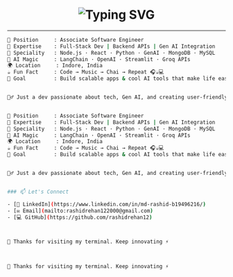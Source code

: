 <h1 align="center">
  <img src="https://readme-typing-svg.herokuapp.com?font=Fira+Code&weight=700&size=30&pause=800&color=FF5733&background=00000000&center=true&vCenter=true&width=1200&lines=%F0%9F%91%8B+Hey+there%2C+I'm+Md+Rashid!;💼+Software+Engineer+%7C+Gen+AI+Innovator+%F0%9F%A4%96+%7C+Tech+Explorer+%F0%9F%9A%80;🧠+Creative+Thinker+%7C+Code+Magician+%E2%9A%A1%EF%B8%8F+%7C+Debugger+%F0%9F%94%A5;🛠️+JS+%7C+⚛️+React+%7C+Node+%7C+🐍+Python+%7C+LLMs+%F0%9F%A7%A0;+Bug+Fixer+%F0%9F%90%9B+%7C+Problem+Crusher+%F0%9F%92%A1;📘+Knowledge+Sharer+%7C+💡+Curious+Mind+%7C+🚧+Vision+Architect;🌟+From+Concepts+to+Code+%E2%9C%A8+%7C+Let%E2%80%99s+Build+Tomorrow+Together+%F0%9F%8C%9F" alt="Typing SVG" />
</h1>


---

```bash
💼 Position     : Associate Software Engineer  
🧠 Expertise    : Full-Stack Dev | Backend APIs | Gen AI Integration  
🧪 Speciality   : Node.js · React · Python · GenAI · MongoDB · MySQL  
🧬 AI Magic     : LangChain · OpenAI · Streamlit · Groq APIs  
🌍 Location     : Indore, India  
☕ Fun Fact     : Code → Music → Chai → Repeat 🎧☕💻  
🎯 Goal         : Build scalable apps & cool AI tools that make life easier 🚀


🦸‍♂️ Just a dev passionate about tech, Gen AI, and creating user-friendly magic.


💼 Position     : Associate Software Engineer  
🧠 Expertise    : Full-Stack Dev | Backend APIs | Gen AI Integration  
🧪 Speciality   : Node.js · React · Python · GenAI · MongoDB · MySQL  
🧬 AI Magic     : LangChain · OpenAI · Streamlit · Groq APIs  
🌍 Location     : Indore, India  
☕ Fun Fact     : Code → Music → Chai → Repeat 🎧☕💻  
🎯 Goal         : Build scalable apps & cool AI tools that make life easier 🚀


🦸‍♂️ Just a dev passionate about tech, Gen AI, and creating user-friendly magic.


### 📫 Let's Connect

- [💼 LinkedIn](https://www.linkedin.com/in/md-rashid-b19496216/)  
- [✉️ Email](mailto:rashidrehan122000@gmail.com)  
- [💻 GitHub](https://github.com/rashidrehan12)



👋 Thanks for visiting my terminal. Keep innovating ⚡



👋 Thanks for visiting my terminal. Keep innovating ⚡

